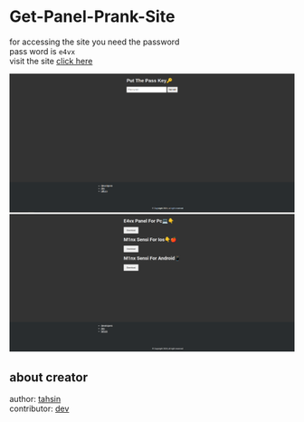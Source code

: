 # Get-Panel-Prank-Site
for accessing  the site you need the password <br>
pass word is `e4vx` <br>
visit the site [click here](https://e4vxpanell.netlify.app/)

<img src="./img/prank.png">
<img src="./img/p 2nd page .png">

## about creator
author: [tahsin](https://github.com/tahsinzidane) <br>
contributor: [dev](https://github.com/devbiswas10)
 

